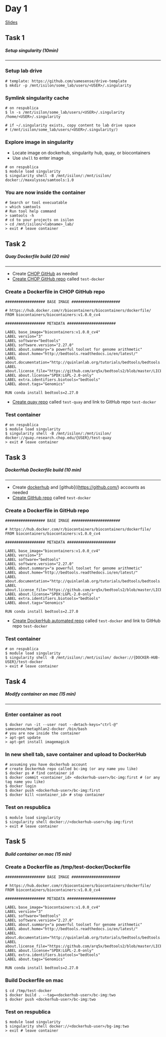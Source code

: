 # Day 1

[Slides](../slides/day1/day1.md)

## Task 1
##### Setup singularity (10min)
---

### Setup lab drive
```
# template: https://github.com/samesense/drive-template
$ mkdir -p /mnt/isilon/some_lab/users/<USER>/.singularity
```

### Symlink singularity cache
```
# on respublica
$ ln -s /mnt/isilon/some_lab/users/<USER>/.singularity /home/<USER>/.singularity

# if ~/.singularity exists, copy content to lab drive space 
# (/mnt/isilon/some_lab/users/<USER>/.singularity/)
```

### Explore image in singularity
* Locate image on dockerhub, singularity hub, quay, or biocontainers
* Use `shell` to enter image
```
# on respublica
$ module load singularity 
$ singularity shell -B /mnt/isilon/:/mnt/isilon/ docker://maxulysse/samtools:1.0
```

### You are now inside the container
```
# Search or tool execuatable
> which samtools
# Run tool help command
> samtools -h
# cd to your projects on isilon
> cd /mnt/isilon/<labname>_lab/
> exit # leave container
```

## Task 2
##### Quay Dockerfile build (20 min)
---

* Create [CHOP GitHub](https://github.research.chop.edu/) as needed
* [Create CHOP GitHub repo](https://github.research.chop.edu/new) called `test-docker`

### Create a Dockerfile in CHOP GitHub repo
```
################## BASE IMAGE ######################

# https://hub.docker.com/r/biocontainers/biocontainers/dockerfile/
FROM biocontainers/biocontainers:v1.0.0_cv4

################## METADATA ######################

LABEL base_image="biocontainers:v1.0.0_cv4"
LABEL version="3"
LABEL software="bedtools"
LABEL software.version="2.27.0"
LABEL about.summary="a powerful toolset for genome arithmetic"
LABEL about.home="http://bedtools.readthedocs.io/en/latest/"
LABEL about.documentation="http://quinlanlab.org/tutorials/bedtools/bedtools.html"
LABEL about.license_file="https://github.com/arq5x/bedtools2/blob/master/LICENSE"
LABEL about.license="SPDX:LGPL-2.0-only"
LABEL extra.identifiers.biotools="bedtools"
LABEL about.tags="Genomics"

RUN conda install bedtools=2.27.0
```
* [Create quay repo](https://quay.research.chop.edu/new/) called `test-quay` and link to GitHub repo `test-docker`

### Test container
```
# on respublica
$ module load singularity
$ singularity shell -B /mnt/isilon/:/mnt/isilon/ docker://quay.research.chop.edu/{USER}/test-quay
> exit # leave container
```

## Task 3
##### DockerHub Dockerfile build (10 min)
---

* Create [dockerhub](https://hub.docker.com/) and [github]((https://github.com/) accounts as needed
* [Create GitHub repo](https://github.com/new) called `test-docker`

### Create a Dockerfile in GitHub repo
```
################## BASE IMAGE ######################

# https://hub.docker.com/r/biocontainers/biocontainers/dockerfile/
FROM biocontainers/biocontainers:v1.0.0_cv4

################## METADATA ######################

LABEL base_image="biocontainers:v1.0.0_cv4"
LABEL version="3"
LABEL software="bedtools"
LABEL software.version="2.27.0"
LABEL about.summary="a powerful toolset for genome arithmetic"
LABEL about.home="http://bedtools.readthedocs.io/en/latest/"
LABEL about.documentation="http://quinlanlab.org/tutorials/bedtools/bedtools.html"
LABEL about.license_file="https://github.com/arq5x/bedtools2/blob/master/LICENSE"
LABEL about.license="SPDX:LGPL-2.0-only"
LABEL extra.identifiers.biotools="bedtools"
LABEL about.tags="Genomics"

RUN conda install bedtools=2.27.0
```
* [Create DockerHub automated repo](https://hub.docker.com/) called `test-docker` and link to GitHub repo `test-docker` 

### Test container
```
# on respublica
$ module load singularity
$ singularity shell -B /mnt/isilon/:/mnt/isilon/ docker://{DOCKER-HUB-USER}/test-docker
> exit # leave container
```

## Task 4
##### Modify container on mac (15 min)
---

### Enter container as root
```
$ docker run -it --user root --detach-keys="ctrl-@" samesense/metaphlan2-docker /bin/bash
# you are now inside the container
> apt-get update
> apt-get install imagemagick
```

### In new shell tab, save container and upload to DockerHub
```
# assuming you have dockerhub account
# create DockerHub repo called bc-img (or any name you like)
$ docker ps # find container id
$ docker commit <container_id> <dockerhub-user>/bc-img:first # (or any tag name you like)
$ docker login
$ docker push <dockerhub-user>/bc-img:first
$ docker kill <container_id> # stop container
```

### Test on respublica
```
$ module load singularity
$ singularity shell docker://<dockerhub-user>/bg-img:first
> exit # leave container
```

## Task 5
##### Build container on mac (15 min)
### Create a Dockerfile as /tmp/test-docker/Dockerfile
```
################## BASE IMAGE ######################

# https://hub.docker.com/r/biocontainers/biocontainers/dockerfile/
FROM biocontainers/biocontainers:v1.0.0_cv4

################## METADATA ######################

LABEL base_image="biocontainers:v1.0.0_cv4"
LABEL version="3"
LABEL software="bedtools"
LABEL software.version="2.27.0"
LABEL about.summary="a powerful toolset for genome arithmetic"
LABEL about.home="http://bedtools.readthedocs.io/en/latest/"
LABEL about.documentation="http://quinlanlab.org/tutorials/bedtools/bedtools.html"
LABEL about.license_file="https://github.com/arq5x/bedtools2/blob/master/LICENSE"
LABEL about.license="SPDX:LGPL-2.0-only"
LABEL extra.identifiers.biotools="bedtools"
LABEL about.tags="Genomics"

RUN conda install bedtools=2.27.0
```

### Build Dockerfile on mac
```
$ cd /tmp/test-docker
$ docker build . --tag=<dockerhub-user>/bc-img:two
$ docker push <dockerhub-user>/bc-img:two
```

### Test on respublica
```
$ module load singularity
$ singularity shell docker://<dockerhub-user>/bg-img:two
> exit # leave container
```
